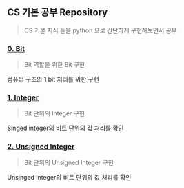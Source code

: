 ## CS 기본 공부 Repository
> CS 기본 지식 들을 python 으로 간단하게 구현해보면서 공부

### [0. Bit][bit]
> Bit 역할을 위한 Bit 구현

컴퓨터 구조의 1 bit 처리를 위한 구현

### [1. Integer][integer]
> Bit 단위의 Integer 구현

Singed integer의 비트 단위의 값 처리를 확인

### [2. Unsigned Integer][unsigned_integer]
> Bit 단위의 Unsigned Integer 구현

Unsinged integer의 비트 단위의 값 처리를 확인

[bit]: ./bit/README.md
[integer]: ./integer/README.md
[unsigned_integer]: ./unsigned_integer/README.md